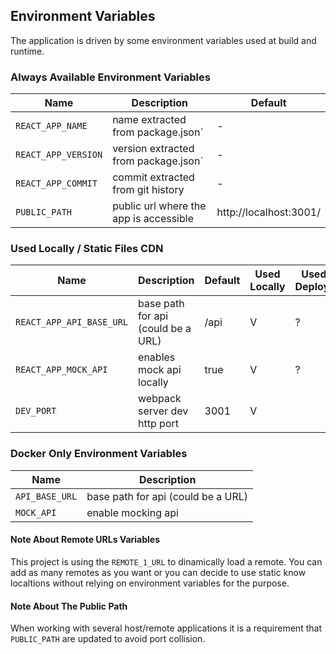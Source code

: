 ## Environment Variables

The application is driven by some environment variables used at build and runtime.


### Always Available Environment Variables

| Name | Description | Default |
|---|---|---|
| `REACT_APP_NAME` | name extracted from package.json` | - |
| `REACT_APP_VERSION` | version extracted from package.json` | - |
| `REACT_APP_COMMIT` | commit extracted from git history | - |
| `PUBLIC_PATH` | public url where the app is accessible | http://localhost:3001/ |

### Used Locally / Static Files CDN

| Name | Description | Default | Used Locally | Used In A Deployment
|---|---|---|---|---|
| `REACT_APP_API_BASE_URL` | base path for api (could be a URL) | /api | V | ? |
| `REACT_APP_MOCK_API` |  enables mock api locally | true | V | ? |
| `DEV_PORT` | webpack server dev http port | 3001 | V |   |

### Docker Only Environment Variables

| Name | Description |
|---|---|
| `API_BASE_URL` | base path for api (could be a URL) |
| `MOCK_API` | enable mocking api |

#### Note About Remote URLs Variables

This project is using the `REMOTE_1_URL` to dinamically load a remote. You can add as many remotes as you want or you can decide to use static know localtions without relying on environment variables for the purpose.

#### Note About The Public Path

When working with several host/remote applications it is a requirement that
`PUBLIC_PATH` are updated to avoid port collision.